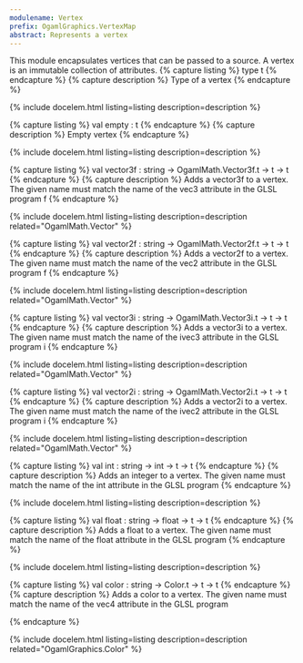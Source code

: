 ```yaml
---
modulename: Vertex 
prefix: OgamlGraphics.VertexMap
abstract: Represents a vertex 
---
```



This module encapsulates vertices that can be passed to
 a source. A vertex is an immutable collection of
 attributes. 
{% capture listing %}
type t
{% endcapture %}
{% capture description %}
Type of a vertex 
{% endcapture %}

{% include docelem.html listing=listing description=description  %}

{% capture listing %}
val empty : t
{% endcapture %}
{% capture description %}
Empty vertex 
{% endcapture %}

{% include docelem.html listing=listing description=description  %}

{% capture listing %}
val vector3f : string -> OgamlMath.Vector3f.t -> t -> t
{% endcapture %}
{% capture description %}
Adds a vector3f to a vertex. The given name must match
 the name of the vec3 attribute in the GLSL program
 f 
{% endcapture %}

{% include docelem.html listing=listing description=description  related="OgamlMath.Vector" %}

{% capture listing %}
val vector2f : string -> OgamlMath.Vector2f.t -> t -> t
{% endcapture %}
{% capture description %}
Adds a vector2f to a vertex. The given name must match
 the name of the vec2 attribute in the GLSL program
 f 
{% endcapture %}

{% include docelem.html listing=listing description=description  related="OgamlMath.Vector" %}

{% capture listing %}
val vector3i : string -> OgamlMath.Vector3i.t -> t -> t
{% endcapture %}
{% capture description %}
Adds a vector3i to a vertex. The given name must match
 the name of the ivec3 attribute in the GLSL program
 i 
{% endcapture %}

{% include docelem.html listing=listing description=description  related="OgamlMath.Vector" %}

{% capture listing %}
val vector2i : string -> OgamlMath.Vector2i.t -> t -> t
{% endcapture %}
{% capture description %}
Adds a vector2i to a vertex. The given name must match
 the name of the ivec2 attribute in the GLSL program
 i 
{% endcapture %}

{% include docelem.html listing=listing description=description  related="OgamlMath.Vector" %}

{% capture listing %}
val int : string -> int -> t -> t
{% endcapture %}
{% capture description %}
Adds an integer to a vertex. The given name must match
 the name of the int attribute in the GLSL program 
{% endcapture %}

{% include docelem.html listing=listing description=description  %}

{% capture listing %}
val float : string -> float -> t -> t
{% endcapture %}
{% capture description %}
Adds a float to a vertex. The given name must match
 the name of the float attribute in the GLSL program 
{% endcapture %}

{% include docelem.html listing=listing description=description  %}

{% capture listing %}
val color : string -> Color.t -> t -> t
{% endcapture %}
{% capture description %}
Adds a color to a vertex. The given name must match
 the name of the vec4 attribute in the GLSL program
 
{% endcapture %}

{% include docelem.html listing=listing description=description  related="OgamlGraphics.Color" %}


